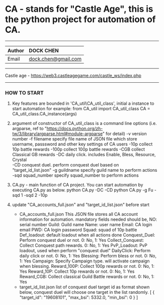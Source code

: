 # CA - stands for "Castle Age", this is the python project for automation of CA.
***
|Author|DOCK CHEN|
|:---|:---|
|Email|dock.chen@gmail.com|
***
Castle age - https://web3.castleagegame.com/castle_ws/index.php
***
### HOW TO START
1. Key features are bounded in 'CA_util\CA_util_class', initial a instance to start automation
    for example: 
    from CA_util import CA_util_class
    CA = CA_util_class.CA_instance(args)

2. argument of constructor of CA_util_class is a command line options (i.e. argparse, ref to "https://docs.python.org/zh-tw/3/library/argparse.html#module-argparse" for detail)
    -v version number
    -f filename 
    specify file name of JSON file which store username, passsword and other key settings of CA users
    -10p 
    collect 10p battle rewards
    -100p 
    collect 100p battle rewards
    -CGB 
    collect Classical GB rewards
    -DC 
    daily click. includes Enable, Bless, Resource, Crystal    
    -CD
    conquest duel. perform conquest duel based on "target_id_list.json"
    -g guildname
    specify guild name to perform actions
    -sqd squad_number
    specify squad_number to perform actions

3. CA.py - main function of CA project. You can start automation by executing CA.py as below.
    python CA.py -DC -CD
    python CA.py -g Fu -sqd 1 -sqd 2 -10p

4. update "CA_accounts_full.json" and "target_id_list.json" before start
    - CA_accounts_full.json
    This JSON file stores all CA account information for automation. mandatory fields needed should be,
    NO: serial number
    Guild: Guild name
    Name: user name
    Email: CA login email
    PWD: CA login password
    Squad: squad of 10p battle
    Def_loadout: default loadout when all actions done
    Conquest_Duel: Perform conquest duel or not. 0: No, 1: Yes
    Collect_Conquest: Collect Conquest path rewards. 0: No, 1: Yes
    PvP_Loadout: PvP loadout, used when perform "conquest duel"
    DailyClick: Perform daily click or not. 0: No, 1: Yes
    Blessing: Perform bless or not. 0: No, 1: Yes
    Campaign: Specify Campaign type. will activate campaign when blessing.
    Reward_100P: Collect 100p rewards or not. 0: No, 1: Yes
    Reward_10P: Collect 10p rewards or not. 0: No, 1: Yes
    Reward_CGB: Collect classical Guild Battle rewards or not. 0: No, 1: Yes
    - target_id_list.json
    list of conquest duel target id as format shown below, conquest duel will choose one target in the list randomly.
    [
        {
        "target_id": "19608101",
        "max_bsi": 5332.0,
        "min_bsi": 0
        }
    ]
